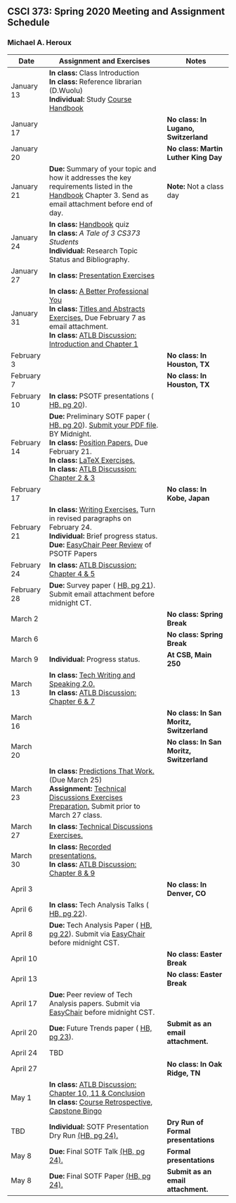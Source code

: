## CSCI 373: Spring 2020 Meeting and Assignment Schedule

### Michael A. Heroux



| **Date** | **Assignment and Exercises** | **Notes** |
| ---------- | --- | --- |
| January 13 | **In class:** Class Introduction <br> **In class:** Reference librarian (D.Wuolu) <br> **Individual:** Study [Course Handbook](https://maherou.github.io/files/CS373/CSCI373CourseHandbookSeventeenthEdition.pdf) | |
| January 17 | | **No class: In Lugano, Switzerland** |
| January 20 | | **No class: Martin Luther King Day** |
| January 21 | **Due:** Summary of your topic and how it addresses the key requirements listed in the [Handbook](https://maherou.github.io/files/CS373/CSCI373CourseHandbookSeventeenthEdition.pdf) Chapter 3. Send as email attachment before end of day. | **Note:** Not a class day| 
| January 24 |**In class:** [Handbook](https://maherou.github.io/files/CS373/CSCI373CourseHandbookSeventeenthEdition.pdf) quiz <br>  **In class:**  _A Tale of 3 CS373 Students_ <br> **Individual:** Research Topic Status and Bibliography.|   |
| January 27 | **In class:** [Presentation Exercises](https://collegeville.github.io/Orator/PresentationsThatWork/) |   |
| January 31 | **In class:** [A Better Professional You](https://maherou.github.io/files/CS373/BetterYou.pdf) <br> **In class:** [Titles and Abstracts Exercises.](https://collegeville.github.io/Scribe/TitlesAndAbstractsThatWork/) Due February 7 as email attachment. <br> **In class:** [ATLB Discussion: Introduction and Chapter 1](https://maherou.github.io/files/CS373/ATLB-Discussion)  |   |
| February 3 | | **No class: In Houston, TX**   |
| February 7 | | **No class: In Houston, TX**   |
| February 10 |  **In class:** PSOTF presentations ( [HB, pg 20](https://maherou.github.io/files/CS373/CSCI373CourseHandbookSeventeenthEdition.pdf)). | |
| February 14 | **Due:** Preliminary SOTF paper ( [HB, pg 20](https://maherou.github.io/files/CS373/CSCI373CourseHandbookSeventeenthEdition.pdf)). [Submit your PDF file](https://easychair.org/conferences/?conf=spring2020psotf). BY Midnight. <br> **In class:** [Position Papers.](https://collegeville.github.io/Scribe/PositionPapers/) Due February 21. <br> **In class:** [LaTeX Exercises.](https://collegeville.github.io/Scribe/UsingLatex/)   <br> **In class:** [ATLB Discussion: Chapter 2 & 3](https://maherou.github.io/files/CS373/ATLB-Discussion)  |   |
| February 17 |  | **No class: In Kobe, Japan**  |
| February 21 | **In class:** [Writing Exercises.](https://collegeville.github.io/Scribe/BetterTechnicalWriting/) Turn in revised paragraphs on February 24. <br> **Individual:** Brief progress status.<br> **Due:** [EasyChair Peer Review](https://easychair.org/conferences/?conf=fall2020psotf) of PSOTF Papers |   |
| February 24 | **In class:** [ATLB Discussion: Chapter 4 & 5](https://maherou.github.io/files/CS373/ATLB-Discussion)  |   |
| February 28 | **Due:** Survey paper ( [HB, pg 21](https://maherou.github.io/files/CS373/CSCI373CourseHandbookSeventeenthEdition.pdf)). Submit email attachment before midnight CT.  | |
| March 2 |  | **No class: Spring Break**  |
| March 6 |  | **No class: Spring Break**  |
| March 9 | **Individual:** Progress status. | **At CSB, Main 250**  |
| March 13 | **In class:** [Tech Writing and Speaking 2.0.](https://maherou.github.io/files/CS373/TechWritingSpeaking2.0.pdf) <br> **In class:** [ATLB Discussion: Chapter 6 & 7](https://maherou.github.io/files/CS373/ATLB-Discussion) |   |
| March 16 |  | **No class: In San Moritz, Switzerland**  |
| March 20 |  | **No class: In San Moritz, Switzerland**  |
| March 23 | **In class:** [Predictions That Work.](https://collegeville.github.io/Scribe/PredictionsThatWork/) (Due March 25) <br> **Assignment:** [Technical Discussions Exercises Preparation.](https://collegeville.github.io/Orator/DiscussionsThatWork/) Submit prior to March 27 class.  | |
| March 27 | **In class:** [Technical Discussions Exercises.](https://collegeville.github.io/Orator/DiscussionsThatWork/)  | |
| March 30 | **In class:** [Recorded presentations.](https://collegeville.github.io/Orator/RecordedPresentations) <br>  **In class:** [ATLB Discussion: Chapter 8 & 9](https://maherou.github.io/files/CS373/ATLB-Discussion) |   |
| April 3 |  |**No class: In Denver, CO** |
| April 6 | **In class:** Tech Analysis Talks ( [HB, pg 22](https://maherou.github.io/files/CS373/CSCI373CourseHandbookSeventeenthEdition.pdf)). |  |
| April 8 |**Due:** Tech Analysis Paper ( [HB, pg 22](https://maherou.github.io/files/CS373/CSCI373CourseHandbookSeventeenthEdition.pdf)). Submit via [EasyChair](https://easychair.org/conferences/?conf=2020techpaper) before midnight CST.  | |
| April 10 |  | **No class: Easter Break** |
| April 13 |  | **No class: Easter Break** |
| April 17 | **Due:** Peer review of Tech Analysis papers. Submit via [EasyChair](https://easychair.org/conferences/?conf=2020techpaper) before midnight CST. |   |
| April 20  | **Due:** Future Trends paper ( [HB, pg 23](https://maherou.github.io/files/CS373/CSCI373CourseHandbookSeventeenthEdition.pdf)). | **Submit as an email attachment.** |
| April 24 | TBD | |
| April 27 |  | **No class: In Oak Ridge, TN** |
| May 1 | **In class:** [ATLB Discussion: Chapter 10, 11 & Conclusion](https://maherou.github.io/files/CS373/ATLB-Discussion) <br> **In class:** [Course Retrospective](https://collegeville.github.io/Scribe/Retrospectives/), [Capstone Bingo](https://maherou.github.io/files/CS373/Bingo/Capstone-Bingo) |  |
| TBD | **Individual:** SOTF Presentation Dry Run [(HB, pg 24).](https://maherou.github.io/files/CS373/CSCI373CourseHandbookSeventeenthEdition.pdf) | **Dry Run of Formal presentations** |
| May 8 | **Due:** Final SOTF Talk [(HB, pg 24).](https://maherou.github.io/files/CS373/CSCI373CourseHandbookSeventeenthEdition.pdf) | **Formal presentations** |
| May 8  | **Due:** Final SOTF Paper [(HB, pg 24).](https://maherou.github.io/files/CS373/CSCI373CourseHandbookSeventeenthEdition.pdf) | **Submit as an email attachment.** |
